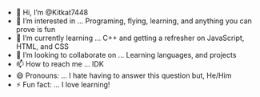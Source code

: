 - 👋 Hi, I’m @Kitkat7448
- 👀 I’m interested in ... Programing, flying, learning, and anything you can prove is fun
- 🌱 I’m currently learning ... C++ and getting a refresher on JavaScript, HTML, and CSS
- 💞️ I’m looking to collaborate on ... Learning languages, and projects
- 📫 How to reach me ... IDK
- 😄 Pronouns: ... I hate having to answer this question but, He/Him
- ⚡ Fun fact: ... I love learning!

<!---
Kitkat7448/Kitkat7448 is a ✨ special ✨ repository because its `README.md` (this file) appears on your GitHub profile.
You can click the Preview link to take a look at your changes.
--->
